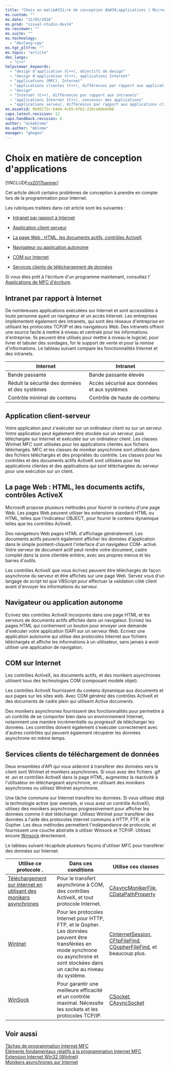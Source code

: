 ```yaml
---
title: "Choix en mati&#232;re de conception d&#39;applications | Microsoft Docs"
ms.custom: ""
ms.date: "12/05/2016"
ms.prod: "visual-studio-dev14"
ms.reviewer: ""
ms.suite: ""
ms.technology: 
  - "devlang-cpp"
ms.tgt_pltfrm: ""
ms.topic: "article"
dev_langs: 
  - "C++"
helpviewer_keywords: 
  - "design d'application (C++), objectifs de design"
  - "design d'application (C++), applications Internet"
  - "applications (MFC), Internet"
  - "applications clientes (C++), différences par rapport aux applications serveur sur Internet"
  - "design"
  - "Internet (C++), différences par rapport aux intranets"
  - "applications Internet (C++), concevoir des applications"
  - "applications serveur, différences par rapport aux applications clientes sur Internet"
ms.assetid: 9b96172c-b4d4-4c69-bfb2-226ce0de6d08
caps.latest.revision: 12
caps.handback.revision: 8
author: "mikeblome"
ms.author: "mblome"
manager: "ghogen"
---
```

# Choix en mati&#232;re de conception d&#39;applications
[!INCLUDE[vs2017banner](../assembler/inline/includes/vs2017banner.md)]

Cet article décrit certains problèmes de conception à prendre en compte lors de la programmation pour Internet.  
  
 Les rubriques traitées dans cet article sont les suivantes :  
  
-   [Intranet par rapport à Internet](#_core_intranet_versus_internet)  
  
-   [Application client\-serveur](#_core_client_or_server_application)  
  
-   [La page Web : HTML, les documents actifs, contrôles ActiveX](#_core_the_web_page.3a_.html.2c_.activex_documents.2c_.activex_controls)  
  
-   [Navigateur ou application autonome](#_core_browser_or_stand.2d.alone_application)  
  
-   [COM sur Internet](#_core_com_on_the_internet)  
  
-   [Services clients de téléchargement de données](#_core_client_data_download_services)  
  
 Si vous êtes prêt à l'écriture d'un programme maintenant, consultez l' [Applications de MFC d'écriture](../mfc/writing-mfc-applications.md).  
  
##  <a name="_core_intranet_versus_internet"></a> Intranet par rapport à Internet  
 De nombreuses applications exécutées sur Internet et sont accessibles à toute personne ayant un navigateur et un accès Internet.  Les entreprises implémentent également des intranets, qui sont des réseaux d'entreprise en utilisant les protocoles TCP\/IP et des navigateurs Web.  Des intranets offrent une source facile à mettre à niveau et centrale pour les informations d'entreprise.  Ils peuvent être utilisés pour mettre à niveau le logiciel, pour livrer et tabuler des sondages, for le support de vente et pour la remise d'informations.  Le tableau suivant compare les fonctionnalités Internet et des intranets.  
  
|Internet|Intranet|  
|--------------|--------------|  
|Bande passante|Bande passante élevée|  
|Réduit la sécurité des données et des systèmes|Accès sécurisé aux données et aux systèmes|  
|Contrôle minimal de contenu|Contrôle de haute de contenu|  
  
##  <a name="_core_client_or_server_application"></a> Application client\-serveur  
 Votre application peut s'exécuter sur un ordinateur client ou sur un serveur.  Votre application peut également être stockée sur un serveur, puis téléchargée sur Internet et exécutée sur un ordinateur client.  Les classes WinInet MFC sont utilisées pour les applications clientes aux fichiers téléchargés.  MFC et les classes de moniker asynchrone sont utilisés dans des fichiers téléchargés et des propriétés du contrôle.  Les classes pour les contrôles et des documents actifs ActiveX sont utilisées pour les applications clientes et des applications qui sont téléchargées du serveur pour une exécution sur un client.  
  
##  <a name="_core_the_web_page.3a_.html.2c_.activex_documents.2c_.activex_controls"></a> La page Web : HTML, les documents actifs, contrôles ActiveX  
 Microsoft propose plusieurs méthodes pour fournir le contenu d'une page Web.  Les pages Web peuvent utiliser les extensions standard HTML ou HTML, telles que l'indicateur OBJECT, pour fournir le contenu dynamique telles que les contrôles ActiveX.  
  
 Des navigateurs Web pages HTML d'affichage généralement.  Les documents actifs peuvent également afficher les données d'application dans le simple pointent\-cliquent l'interface d'un navigateur COM\- activé.  Votre serveur de document actif peut rendre votre document, cadre complet dans la zone clientèle entière, avec ses propres menus et les barres d'outils.  
  
 Les contrôles ActiveX que vous écrivez peuvent être téléchargés de façon asynchrone du serveur et être affichés sur une page Web.  Servez vous d'un langage de script tel que VBScript pour effectuer la validation côté client avant d'envoyer les informations du serveur.  
  
##  <a name="_core_browser_or_stand.2d.alone_application"></a> Navigateur ou application autonome  
 Ecrivez des contrôles ActiveX incorporés dans une page HTML et les serveurs de documents actifs affichés dans un navigateur.  Ecrivez les pages HTML qui contiennent un bouton pour envoyer une demande d'exécuter votre application ISAPI sur un serveur Web.  Ecrivez une application autonome qui utilise des protocoles Internet aux fichiers téléchargés et affiche les informations à un utilisateur, sans jamais à avoir utiliser une application de navigation.  
  
##  <a name="_core_com_on_the_internet"></a> COM sur Internet  
 Les contrôles ActiveX, les documents actifs, et des monikers asynchrones utilisent tous des technologies COM \(composant modèle objet\).  
  
 Les contrôles ActiveX fournissent du contenu dynamique aux documents et aux pages sur les sites web.  Avec COM générez des contrôles ActiveX et des documents de cadre plein qui utilisent Active documents.  
  
 Des monikers asynchrones fournissent des fonctionnalités pour permettre à un contrôle de se comporter bien dans un environnement Internet, notamment une manière incrémentielle ou progressif de télécharger les données.  Les contrôles doivent également s'exécuter correctement avec d'autres contrôles qui peuvent également récupérer les données asynchrone en même temps.  
  
##  <a name="_core_client_data_download_services"></a> Services clients de téléchargement de données  
 Deux ensembles d'API qui vous aideront à transférer des données vers le client sont WinInet et monikers asynchrones.  Si vous avez des fichiers .gif et .avi et contrôles ActiveX dans la page HTML, augmentez la réactivité à l'utilisateur en téléchargeant asynchrone, en utilisant des monikers asynchrones ou utilisez WinInet asynchrone.  
  
 Une tâche commune sur Internet transfère les données.  Si vous utilisez déjà la technologie active \(par exemple, si vous avez un contrôle ActiveX\), utilisez des monikers asynchrones progressivement pour afficher les données comme il doit télécharger.  Utilisez WinInet pour transférer des données à l'aide des protocoles Internet communs à HTTP, FTP, et le Gopher.  Les deux méthodes permettent l'indépendance de protocole, et fournissent une couche abstraite à utiliser Winsock et TCP\/IP.  Utilisez encore [Winsock](../mfc/windows-sockets-in-mfc.md) directement.  
  
 Le tableau suivant récapitule plusieurs façons d'utiliser MFC pour transférer des données sur Internet.  
  
|Utilise ce protocole .|Dans ces conditions|Utilise ces classes|  
|----------------------------|-------------------------|-------------------------|  
|[Téléchargement sur internet en utilisant des monikers asynchrones](../mfc/asynchronous-monikers-on-the-internet.md)|Pour le transfert asynchrone à COM, des contrôles ActiveX, et tout protocole Internet.|[CAsyncMonikerFile](../mfc/reference/casyncmonikerfile-class.md), [CDataPathProperty](../mfc/reference/cdatapathproperty-class.md)|  
|[WinInet](../mfc/win32-internet-extensions-wininet.md)|Pour les protocoles Internet pour HTTP, FTP, et le Gopher.  Les données peuvent être transférées en mode synchrone ou asynchrone et sont stockées dans un cache au niveau du système.|[CInternetSession](../mfc/reference/cinternetsession-class.md), [CFtpFileFind](../mfc/reference/cftpfilefind-class.md), [CGopherFileFind](../mfc/reference/cgopherfilefind-class.md), et beaucoup plus.|  
|[WinSock](../mfc/windows-sockets-in-mfc.md)|Pour garantir une meilleure efficacité et un contrôle maximal.  Nécessite les sockets et les protocoles TCP\/IP.|[CSocket](../mfc/reference/csocket-class.md), [CAsyncSocket](../mfc/reference/casyncsocket-class.md)|  
  
## Voir aussi  
 [Tâches de programmation Internet MFC](../mfc/mfc-internet-programming-tasks.md)   
 [Éléments fondamentaux relatifs à la programmation Internet MFC](../mfc/mfc-internet-programming-basics.md)   
 [Extension Internet Win32 \(WinInet\)](../mfc/win32-internet-extensions-wininet.md)   
 [Monikers asynchrones sur Internet](../mfc/asynchronous-monikers-on-the-internet.md)
